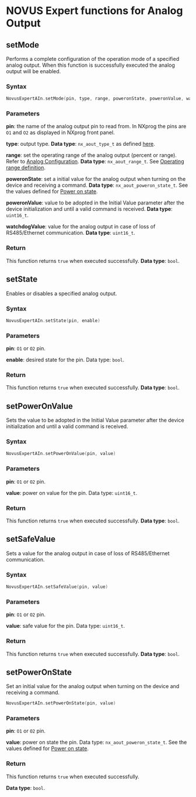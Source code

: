 # NOVUS Expert functions for Analog Output

## setMode
Performs a complete configuration of the operation mode of a specified analog output. When this function is successfully executed the analog output will be enabled.

### Syntax
```C
NovusExpertAIn.setMode(pin, type, range, poweronState, poweronValue, watchdogValue) 
```

### Parameters
**pin**: the name of the analog output pin to read from. In NXprog the pins are `O1` and `O2` as displayed in NXprog front panel. 

**type**: output type. **Data type**: `nx_aout_type_t` as defined [here](./AnalogConfiguration.md#output-type).

**range**: set the operating range of the analog output (percent or range). Refer to [Analog Configuration](./AnalogConfiguration.md). **Data type**: `nx_aout_range_t`. See [Operating range definition](./AnalogConfiguration.md#operating-range).

**poweronState**:  set a initial value for the analog output when turning on the device and receiving a command. **Data type**: `nx_aout_poweron_state_t`. See the values defined for  [Power on state](./AnalogConfiguration.md#poweron-state).

**poweronValue**: value to be adopted in the Initial Value parameter after the device initialization and until a valid command is received. **Data type**: `uint16_t`.

**watchdogValue**:  value for the analog output in case of loss of RS485/Ethernet communication. **Data type**: `uint16_t`.

### Return
This function returns `true` when executed successfully.
**Data type**: `bool`.

## setState
Enables or disables a specified analog output.

### Syntax
```C
NovusExpertAIn.setState(pin, enable) 
```

### Parameters
**pin**: `O1` or `O2` pin.

**enable**: desired state for the pin. Data type: `bool`.

### Return
This function returns `true` when executed successfully.
**Data type**: `bool`.

## setPowerOnValue
Sets the value to be adopted in the Initial Value parameter after the device initialization and until a valid command is received.

### Syntax
```C
NovusExpertAIn.setPowerOnValue(pin, value) 
```

### Parameters
**pin**: `O1` or `O2` pin.

**value**: power on value for the pin. Data type: `uint16_t`.

### Return
This function returns `true` when executed successfully.
**Data type**: `bool`.

## setSafeValue
Sets a value for the analog output in case of loss of RS485/Ethernet communication. 

### Syntax
```C
NovusExpertAIn.setSafeValue(pin, value) 
```

### Parameters
**pin**: `O1` or `O2` pin.

**value**: safe value for the pin. Data type: `uint16_t`.

### Return
This function returns `true` when executed successfully. 
**Data type**: `bool`.

## setPowerOnState
Set an initial value for the analog output when turning on the device and receiving a command. 

```C
NovusExpertAIn.setPowerOnState(pin, value) 
```

### Parameters

**pin**: `O1` or `O2` pin.

**value**: power on state the pin. Data type: `nx_aout_poweron_state_t`.  See the values defined for  [Power on state](./AnalogConfiguration.md#poweron-state).

### Return
This function returns `true` when executed successfully. 

**Data type**: `bool`.
